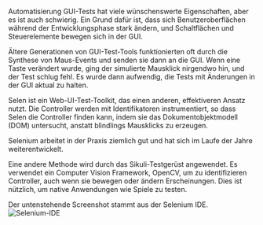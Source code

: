 Automatisierung GUI-Tests hat viele wünschenswerte Eigenschaften, aber es ist auch schwierig. Ein Grund dafür ist, dass sich Benutzeroberflächen während der Entwicklungsphase stark ändern, und Schaltflächen und Steuerelemente bewegen sich in der GUI.

Ältere Generationen von GUI-Test-Tools funktionierten oft durch die Synthese von Maus-Events und senden sie dann an die GUI. Wenn eine Taste verändert wurde, ging der simulierte Mausklick nirgendwo hin, und der Test schlug fehl. Es wurde dann aufwendig, die Tests mit Änderungen in der GUI aktual zu halten.

Selen ist ein Web-UI-Test-Toolkit, das einen anderen, effektiveren Ansatz nutzt. Die Controller werden mit Identifikatoren instrumentiert, so dass Selen die Controller finden kann, indem sie das Dokumentobjektmodell (DOM) untersucht, anstatt blindlings Mausklicks zu erzeugen.

Selenium arbeitet in der Praxis ziemlich gut und hat sich im Laufe der Jahre weiterentwickelt.

Eine andere Methode wird durch das Sikuli-Testgerüst angewendet. Es verwendet ein Computer Vision Framework, OpenCV, um zu identifizieren Controller, auch wenn sie bewegen oder ändern Erscheinungen. Dies ist nützlich, um native Anwendungen wie Spiele zu testen.

Der untenstehende Screenshot stammt aus der Selenium IDE.
![Selenium-IDE](https://www.packtpub.com/graphics/9781785882876/graphics/4892_06_02.jpg)

